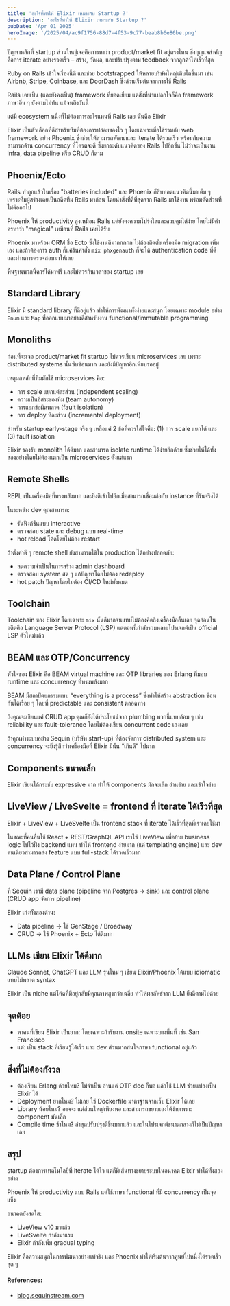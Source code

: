 ```yaml
---
title: 'อะไรที่ทำให้ Elixir เหมาะกับ Startup ?'
description: 'อะไรที่ทำให้ Elixir เหมาะกับ Startup ?'
pubDate: 'Apr 01 2025'
heroImage: '/2025/04/ac9f1756-88d7-4f53-9c77-beab8b6e86be.png'
---
```

ปัญหาหลักที่ startup ส่วนใหญ่เจอคือการหาว่า product/market fit อยู่ตรงไหน ซึ่งกุญแจสำคัญคือการ iterate อย่างรวดเร็ว – สร้าง, วัดผล, และปรับปรุงตาม feedback จากลูกค้าให้เร็วที่สุด

Ruby on Rails เข้าใจเรื่องนี้ดี และช่วย bootstrapped ให้หลายบริษัทใหญ่เติบโตขึ้นมา เช่น Airbnb, Stripe, Coinbase, และ DoorDash ซึ่งล้วนเริ่มต้นจากการใช้ Rails

Rails เคยเป็น (และยังคงเป็น) framework ที่ยอดเยี่ยม แต่สิ่งที่น่าแปลกใจก็คือ framework ภาษาอื่น ๆ ยังตามไม่ทัน แม้จนถึงวันนี้

แต่มี ecosystem หนึ่งที่ไม่ต้องการอะไรแทนที่ Rails เลย นั่นคือ Elixir

Elixir เป็นตัวเลือกที่ดีสำหรับทีมที่ต้องการปล่อยของไว ๆ โดยเฉพาะเมื่อใช้ร่วมกับ web framework อย่าง Phoenix ซึ่งช่วยให้สามารถพัฒนาและ iterate ได้รวดเร็ว พร้อมกับความสามารถด้าน concurrency ที่โครตจะดี ซึ่งยกระดับแนวคิดของ Rails ไปอีกขั้น ไม่ว่าจะเป็นงาน infra, data pipeline หรือ CRUD ก็ตาม

## Phoenix/Ecto

Rails ทำถูกแล้วในเรื่อง "batteries included" และ Phoenix ก็สืบทอดแนวคิดนี้มาเต็ม ๆ เพราะทีมผู้สร้างเคยเป็นอดีตทีม Rails มาก่อน โดยนำสิ่งที่ดีที่สุดจาก Rails มาใช้งาน พร้อมตัดส่วนที่ไม่ดีออกไป

Phoenix ให้ productivity สูงเหมือน Rails แต่ยังคงความโปร่งใสและควบคุมได้ง่าย โดยไม่มีคำครหาว่า "magical" เหมือนที่ Rails เคยได้รับ

Phoenix มาพร้อม ORM ชื่อ Ecto ซึ่งใช้งานดีมากกกกก ไม่ต้องติดตั้งเครื่องมือ migration เพิ่มเอง และถ้าต้องการ auth ก็แค่รันคำสั่ง `mix phxgenauth` ก็จะได้ authentication code ที่ดีและผ่านการตรวจสอบมาให้เลย

พื้นฐานพวกนี้ควรได้มาฟรี และไม่ควรกินเวลาของ startup เลย


## Standard Library

Elixir มี standard library ที่ดีอยู่แล้ว ทำให้การพัฒนาทั้งง่ายและสนุก โดยเฉพาะ module อย่าง `Enum` และ `Map` ที่ออกแบบมาอย่างดีสำหรับงาน functional/immutable programming


## Monoliths

ก่อนที่จะเจอ product/market fit  startup ไม่ควรเขียน microservices เลย เพราะ distributed systems นั้นซับซ้อนมาก และยังมีปัญหาอีกเพียบรออยู่

เหตุผลหลักที่ทีมมักใช้ microservices คือ:
- การ scale แยกแต่ละส่วน (independent scaling)
- ความเป็นอิสระของทีม (team autonomy)
- การแยกข้อผิดพลาด (fault isolation)
- การ deploy ทีละส่วน (incremental deployment)

สำหรับ startup  early-stage จริง ๆ เหลือแค่ 2 ข้อที่ควรใส่ใจคือ: (1) การ scale แยกได้ และ (3) fault isolation

Elixir รองรับ monolith ได้ดีมาก และสามารถ isolate runtime ได้ง่ายอีกด้วย ซึ่งช่วยให้ได้ทั้งสองอย่างโดยไม่ต้องแตกเป็น microservices ตั้งแต่แรก

## Remote Shells

REPL เป็นเครื่องมือที่ทรงพลังมาก และยิ่งดีเข้าไปอีกเมื่อสามารถเชื่อมต่อกับ instance ที่รันจริงได้

ในระหว่าง dev คุณสามารถ:
- รันฟังก์ชันแบบ interactive
- ตรวจสอบ state และ debug แบบ real-time
- hot reload โค้ดโดยไม่ต้อง restart

ถ้าตั้งค่าดี ๆ remote shell ยังสามารถใช้ใน production ได้อย่างปลอดภัย:
- ลดความจำเป็นในการสร้าง admin dashboard
- ตรวจสอบ system สด ๆ แก้ปัญหาโดยไม่ต้อง redeploy
- hot patch ปัญหาโดยไม่ต้อง CI/CD ใหม่ทั้งหมด

## Toolchain

Toolchain ของ Elixir โดยเฉพาะ `mix` นั้นดีมากจนแทบไม่ต้องคิดถึงเครื่องมืออื่นเลย จุดอ่อนในอดีตคือ Language Server Protocol (LSP) แต่ตอนนี้กำลังรวมหลายโปรเจกต์เป็น official LSP ตัวใหม่แล้ว

## BEAM และ OTP/Concurrency

หัวใจของ Elixir คือ BEAM virtual machine และ OTP libraries ของ Erlang ที่มอบ runtime และ concurrency ที่ทรงพลังมาก

BEAM มีสถาปัตยกรรมแบบ “everything is a process” ซึ่งทำให้สร้าง abstraction ซ้อนกันได้เรื่อย ๆ โดยที่ predictable และ consistent ตลอดทาง

ถึงคุณจะเขียนแค่ CRUD app คุณก็ยังได้ประโยชน์จาก plumbing พวกนี้แบบอ้อม ๆ เช่น reliability และ fault-tolerance โดยไม่ต้องเขียน concurrent code เองเลย

ถ้าคุณทำระบบอย่าง Sequin (บริษัท start-up) ที่ต้องจัดการ distributed system และ concurrency จะยิ่งรู้สึกว่าเครื่องมือที่ Elixir มีนั้น “เกินดี” ไปมาก

## Components ขนาดเล็ก

Elixir เขียนได้กระชับ expressive มาก ทำให้ components มักจะเล็ก อ่านง่าย และเข้าใจง่าย

## LiveView / LiveSvelte = frontend ที่ iterate ได้เร็วที่สุด

Elixir + LiveView + LiveSvelte เป็น frontend stack ที่ iterate ได้เร็วที่สุดที่เราเคยใช้มา

ในขณะที่คนอื่นใช้ React + REST/GraphQL API เราใช้ LiveView เพื่อย้าย business logic ไปไว้ฝั่ง backend แทน ทำให้ frontend ง่ายมาก (แค่ templating engine) และ dev คนเดียวสามารถส่ง feature แบบ full-stack ได้รวดเร็วมาก


## Data Plane / Control Plane

ที่ Sequin เรามี data plane (pipeline จาก Postgres → sink) และ control plane (CRUD app จัดการ pipeline)

Elixir เก่งทั้งสองด้าน:
- Data pipeline → ใช้ GenStage / Broadway
- CRUD → ใช้ Phoenix + Ecto ได้ดีมาก

## LLMs เขียน Elixir ได้ดีมาก

Claude Sonnet, ChatGPT และ LLM รุ่นใหม่ ๆ เขียน Elixir/Phoenix ได้แบบ idiomatic แทบไม่พลาด syntax

Elixir เป็น niche แต่โค้ดที่มีอยู่กลับมีคุณภาพสูงกว่าเฉลี่ย ทำให้ผลลัพธ์จาก LLM ยิ่งดีตามไปด้วย

## จุดด้อย

- หาคนที่เขียน Elixir เป็นยาก: โดยเฉพาะถ้ารับงาน onsite เฉพาะบางพื้นที่ เช่น San Francisco
- แต่: เป็น stack ที่เรียนรู้ได้เร็ว และ dev ส่วนมากสนใจภาษา functional อยู่แล้ว

## สิ่งที่ไม่ต้องกังวล

- ต้องเรียน Erlang ด้วยไหม? ไม่จำเป็น อ่านแค่ OTP doc ก็พอ แล้วใช้ LLM ช่วยแปลงเป็น Elixir ได้
- Deployment ยากไหม? ไม่เลย ใช้ Dockerfile มาตรฐานจากเว็บ Elixir ได้เลย
- Library น้อยไหม? อาจจะ แต่ส่วนใหญ่เพียงพอ และสามารถขยายเองได้ง่ายเพราะ component มันเล็ก
- Compile time ช้าไหม? ล่าสุดปรับปรุงดีขึ้นมากแล้ว และในโปรเจกต์ขนาดกลางก็ไม่เป็นปัญหาเลย

## สรุป

 startup ต้องการเทคโนโลยีที่ iterate ได้ไว แต่ก็มีเส้นทางขยายระบบในอนาคต Elixir ทำได้ทั้งสองอย่าง

Phoenix ให้ productivity แบบ Rails แต่ใช้ภาษา functional ที่มี concurrency เป็นจุดแข็ง

อนาคตยังสดใส:
- LiveView v10 มาแล้ว
- LiveSvelte กำลังมาแรง
- Elixir กำลังเพิ่ม gradual typing

Elixir คือความสนุกในการพัฒนาอย่างแท้จริง และ Phoenix ทำให้เริ่มต้นจากศูนย์ไปหนึ่งได้รวดเร็วสุด ๆ

#### References:
- [blog.sequinstream.com](https://blog.sequinstream.com/what-makes-elixir-great-for-startups)
